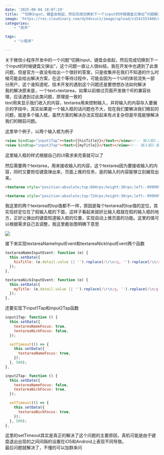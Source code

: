 ```yaml
---
date: '2025-08-04 18:07:29'
title: '“切换Input，键盘会收起，然后完成切换到下一个input的时候键盘又弹出”问题解决方案'
image: 'https://res.cloudinary.com/dy5dvcuc1/image/upload/v1541553460/declare_file_11.jpg'
categories:
    - "技术"

tags:
    - "小程序"

---
```


关于微信小程序开发中的一个问题“切换Input，键盘会收起，然后完成切换到下一个input的时候键盘又弹出”，这个问题一直让人很纠结，我在开发中也遇到了此类问题，但是官方一直没有给出一个很好的答案，只是收集并在我们不知道的什么时候可能会给出解决方案，在这个等待过程中，可能会因为一个UI的体验流失一部分用户，这个谁知道呢，技术开发的遇到这个问题还是要想想办法如何解决  
我的解决原来是，一个text+textarea，如果以前做过页面开发做个IE的兼容处理，应该遇到过此类问题，原理是一致的  
text用来显示我们收入的内容，textarea用来控制输入，并将输入的内容存入要展示的字段中，其实如果是一个输入框的话问题也不大，现在我们要解决我们眼前的问题，就是多个输入框，虽然方案的解决办法实现起来有点复杂但是毕竟能够解决我们的眼前问题。

这里举个例子，以两个输入框为例子

```html
<view bindtap="input1Tap"><text>{{hisTitle}}</text></view><!-- 输入框1-展示内容的假输入框 -->
<view bindtap="input2Tap"><text>{{myTitle}}</text></view><!-- 输入框2-展示内容的假输入框 -->
```

这里输入框的样式根据自己的UI需求来完善就可以了

然后需要两个textarea，用来接收输入的内容，这个textarea因为要接收输入的内容，同时又要担任键盘弹出来，页面上推的任务，是的输入的内容能够立刻展现出来。

```html
<textarea style="position:absolute;top:604rpx;height:30rpx;left:-999999rpx;" focus="{{textareaNameFocus}}" bindinput="textareaNameInputEvent" value="{{hisTitle}}"></textarea>

<textarea style="position:absolute;top:724rpx;height:30rpx;left:-999999rpx;" focus="{{textareaNickFocus}}" bindinput="textareaNickInputEvent" value="{{myTitle}}" ></textarea>
```

我这里的两个textarea的top值都不一样，原因是每个textarea的top值的定位，其实恰好定位在了假输入框的下面，这样子看起来就好比输入框就在假的输入框的地方，正好让弹出的键盘知道输入框的位置，实现自动上推页面的功能。这里的值可以根据需求自己去调整，我这里截张图明确下意思

![](https://cdn.xiaorongmao.com/up/wechat_mini_program_1.png)

接下来实现textareaNameInputEvent和textareaNickInputEvent两个函数

```js
textareaNameInputEvent: function (e) {
  this.setData({
    hisTitle: (e.detail.value || '').replace(/\r\n/g, '').replace(/\n/g, ''),
  });
},

textareaNickInputEvent: function (e) {
  this.setData({
    myTitle: (e.detail.value || '').replace(/\r\n/g, '').replace(/\n/g, ''),
  });
},
```

还要实现下input1Tap和input2Tap函数

```js
input1Tap: function () {
  this.setData({
    textareaNameFocus: true,
    textareaNickFocus: false,
  });

  setTimeout(() => {
    this.setData({
      textareaNameFocus: true,
    });
  }, 500);
},

input2Tap: function () {
  this.setData({
    textareaNameFocus: false,
    textareaNickFocus: true,
  });

  setTimeout(() => {
    this.setData({
      textareaNickFocus: true,
    });
  }, 500);
},
```

这里的setTimeout其实是真正的解决了这个问题的主要原因，真机可能是由于键盘退出出现的之间间隔的设置在iOS和Android上表现不同导致。  
最后问题就解决了，不懂的可以加群来问

